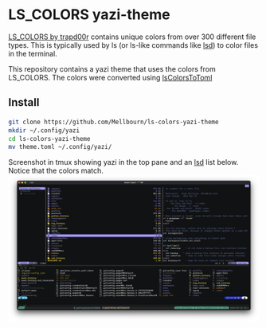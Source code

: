 # LS_COLORS yazi-theme

[LS_COLORS by trapd00r](https://github.com/trapd00r/LS_COLORS) contains unique colors from over 300 different file types. This is typically used by ls (or ls-like commands like [lsd](https://github.com/lsd-rs/lsd)) to color files in the terminal.

This repository contains a yazi theme that uses the colors from LS_COLORS. The colors were converted using [lsColorsToToml](https://github.com/Mellbourn/lsColorsToToml)

## Install

```sh
git clone https://github.com/Mellbourn/ls-colors-yazi-theme
mkdir ~/.config/yazi
cd ls-colors-yazi-theme
mv theme.toml ~/.config/yazi/
```

Screenshot in tmux showing yazi in the top pane and an [lsd](https://github.com/lsd-rs/lsd) list below. Notice that the colors match.
![Terminal screenshot](./Screenshot.png)
